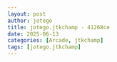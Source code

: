 ```yaml
---
layout: post
author: jotego
title: jotego.jtkchamp - 41268ce
date: 2025-06-13
categories: [Arcade, jtkchamp]
tags: [jotego.jtkchamp]
---
```


